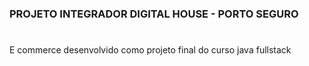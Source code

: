 ### PROJETO INTEGRADOR DIGITAL HOUSE - PORTO SEGURO
#
E commerce desenvolvido como projeto final do curso java fullstack
